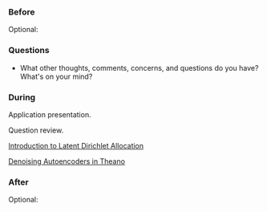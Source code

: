 ### Before

Optional:


### Questions

 * What other thoughts, comments, concerns, and questions do you have? What's on your mind?


### During

Application presentation.

Question review.

[Introduction to Latent Dirichlet Allocation](http://blog.echen.me/2011/08/22/introduction-to-latent-dirichlet-allocation/)

[Denoising Autoencoders in Theano](http://deeplearning.net/tutorial/dA.html)


### After

Optional:
